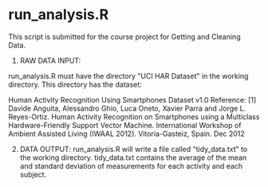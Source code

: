 # run_analysis.R
This script is submitted for the course project for Getting and Cleaning Data.

1. RAW DATA INPUT: 

run_analysis.R must have the directory "UCI HAR Dataset" in the
working directory.  This directory has the dataset:

Human Activity Recognition Using Smartphones Dataset v1.0
Reference: [1] Davide Anguita, Alessandro Ghio, Luca Oneto, Xavier Parra and Jorge L. Reyes-Ortiz. Human Activity Recognition on Smartphones using a Multiclass Hardware-Friendly Support Vector Machine. International Workshop of Ambient Assisted Living (IWAAL 2012). Vitoria-Gasteiz, Spain. Dec 2012


2. DATA OUTPUT: run_analysis.R will write a file called "tidy_data.txt"
to the working directory.  tidy_data.txt contains the average of the mean
and standard deviation of measurements for each activity and each subject.
 
